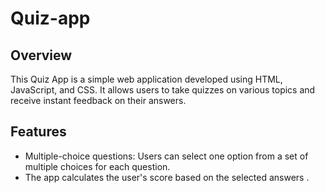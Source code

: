 # Quiz-app
## Overview
This Quiz App is a simple web application developed using HTML, JavaScript, and CSS. It allows users to take quizzes on various topics and receive instant feedback on their answers.

## Features
- Multiple-choice questions: Users can select one option from a set of multiple choices for each question.
-  The app calculates the user's score based on the selected answers .
  
